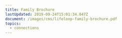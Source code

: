 ```yaml
---
title: Family Brochure
lastUpdated: 2019-09-24T15:01:34.047Z
document: /images/cms/lifeloop-family-brochure.pdf
topics:
  - connections
---
```



